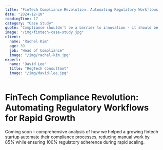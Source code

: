 ```yaml
---
title: "FinTech Compliance Revolution: Automating Regulatory Workflows for Rapid Growth"
date: "2024-12-10"
readingTime: 17
category: "Case Study"
quote: "Compliance shouldn't be a barrier to innovation - it should be an enabler."
image: "/img/fintech-case-study.jpg"
client:
  name: "Rachel Kim"
  age: 39
  job: "Head of Compliance"
  image: "/img/rachel-kim.jpg"
expert:
  name: "David Lee"
  title: "RegTech Consultant"
  image: "/img/david-lee.jpg"
---
```


# FinTech Compliance Revolution: Automating Regulatory Workflows for Rapid Growth

Coming soon - comprehensive analysis of how we helped a growing fintech startup automate their compliance processes, reducing manual work by 85% while ensuring 100% regulatory adherence during rapid scaling.